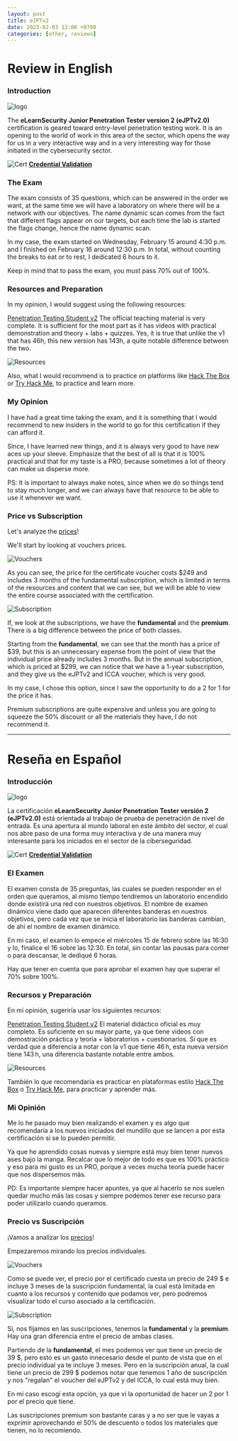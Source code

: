 ```yaml
---
layout: post
title: eJPTv2
date: 2023-02-03 12:00 +0700
categories: [other, reviews]
---
```


# Review in English

### Introduction

![logo](https://assets.ine.com/certifications/ejptv2/ejptv2-badge.png)

The **eLearnSecurity Junior Penetration Tester version 2 (eJPTv2.0)** certification is geared toward entry-level penetration testing work. It is an opening to the world of work in this area of the sector, which opens the way for us in a very interactive way and in a very interesting way for those initiated in the cybersecurity sector.

![Cert](/images/others/ejpt/eJPTv2.png)
**[Credential Validation]**

### The Exam

The exam consists of 35 questions, which can be answered in the order we want, at the same time we will have a laboratory on where there will be a network with our objectives. The name dynamic scan comes from the fact that different flags appear on our targets, but each time the lab is started the flags change, hence the name dynamic scan.

In my case, the exam started on Wednesday, February 15 around 4:30 p.m. and I finished on February 16 around 12:30 p.m. In total, without counting the breaks to eat or to rest, I dedicated 6 hours to it.

Keep in mind that to pass the exam, you must pass 70% out of 100%.

### Resources and Preparation

In my opinion, I would suggest using the following resources:

[Penetration Testing Student v2] The official teaching material is very complete. It is sufficient for the most part as it has videos with practical demonstration and theory + labs + quizzes. Yes, it is true that unlike the v1 that has 46h, this new version has 143h, a quite notable difference between the two.

![Resources](/images/others/ejpt/resourc.PNG)


Also, what I would recommend is to practice on platforms like [Hack The Box] or [Try Hack Me], to practice and learn more.


### My Opinion

I have had a great time taking the exam, and it is something that I would recommend to new insiders in the world to go for this certification if they can afford it.

Since, I have learned new things, and it is always very good to have new aces up your sleeve. Emphasize that the best of all is that it is 100% practical and that for my taste is a PRO, because sometimes a lot of theory can make us disperse more.

PS: It is important to always make notes, since when we do so things tend to stay much longer, and we can always have that resource to be able to use it whenever we want.

### Price vs Subscription

Let's analyze the [prices]!

We'll start by looking at vouchers prices.

![Vouchers](/images/others/ejpt/vouch.PNG)

As you can see, the price for the certificate voucher costs $249 and includes 3 months of the fundamental subscription, which is limited in terms of the resources and content that we can see, but we will be able to view the entire course associated with the certification.

![Subscription](/images/others/ejpt/subs.PNG)

If, we look at the subscriptions, we have the **fundamental** and the **premium**. There is a big difference between the price of both classes.

Starting from the **fundamental**, we can see that the month has a price of $39, but this is an unnecessary expense from the point of view that the individual price already includes 3 months. But in the annual subscription, which is priced at $299, we can notice that we have a 1-year subscription, and they give us the eJPTv2 and ICCA voucher, which is very good.

In my case, I chose this option, since I saw the opportunity to do a 2 for 1 for the price it has.

Premium subscriptions are quite expensive and unless you are going to squeeze the 50% discount or all the materials they have, I do not recommend it.

---

# Reseña en Español

### Introducción


![logo](https://assets.ine.com/certifications/ejptv2/ejptv2-badge.png)

La certificación **eLearnSecurity Junior Penetration Tester versión 2 (eJPTv2.0)** está orientada al trabajo de prueba de penetración de nivel de entrada. Es una apertura al mundo laboral en este ámbito del sector, el cual nos abre paso de una forma muy interactiva y de una manera muy interesante para los iniciados en el sector de la ciberseguridad.

![Cert](/images/others/ejpt/eJPTv2.png)
**[Credential Validation]**

### El Examen

El examen consta de 35 preguntas, las cuales se pueden responder en el orden que queramos, al mismo tiempo tendremos un laboratorio encendido donde existirá una red con nuestros objetivos. El nombre de examen dinámico viene dado que aparecen diferentes banderas en  nuestros objetivos, pero cada vez que se inicia el laboratorio las banderas cambian, de ahí el nombre de examen dinámico.

En mi caso, el examen lo empece el miércoles 15 de febrero sobre las 16:30 y lo, finalice el 16 sobre las 12:30. En total, sin contar las pausas para comer o para descansar, le dediqué 6 horas.

Hay que tener en cuenta que para aprobar el examen hay que superar el 70% sobre 100%.

### Recursos y Preparación

En mi opinión, sugeriría usar los siguientes recursos:

[Penetration Testing Student v2] El material didáctico oficial es muy completo. Es suficiente en su mayor parte, ya que tiene videos con demostración práctica y teoría + laboratorios  + cuestionarios. Sí que es verdad que a diferencia a notar con la v1 que tiene 46 h, esta nueva versión tiene 143 h, una diferencia bastante notable entre ambos.

![Resources](/images/others/ejpt/resourc.PNG)

También lo que recomendaría es practicar en plataformas estilo [Hack The Box] o [Try Hack Me], para practicar y aprender más.


### Mi Opinión

Me lo he pasado muy bien realizando el examen y es algo que recomendaría a los nuevos iniciados del mundillo que se lancen a por esta certificación si se lo pueden permitir.

Ya que he aprendido cosas nuevas y siempre está muy bien tener nuevos ases bajo la manga. Recalcar que lo mejor de todo es que es 100% práctico y eso para mi gusto es un PRO, porque a veces mucha teoría puede hacer que nos dispersemos más.

PD: Es importante siempre hacer apuntes, ya que al hacerlo se nos suelen quedar mucho más las cosas y siempre podemos tener ese recurso para poder utilizarlo cuando queramos.

### Precio vs Suscripción

¡Vamos a analizar los [precios]!

Empezaremos mirando los precios individuales.

![Vouchers](/images/others/ejpt/vouch.PNG)

Como se puede ver, el precio por el certificado cuesta un precio de 249 $ e incluye 3 meses de la suscripción fundamental, la cual está limitada en cuanto a los recursos y contenido que podamos ver, pero podremos visualizar todo el curso asociado a la certificación.

![Subscription](/images/others/ejpt/subs.PNG)

Si, nos fijamos en las suscripciones, tenemos la **fundamental** y la **premium**. Hay una gran diferencia entre el precio de ambas clases.

Partiendo de la **fundamental**, el mes podemos ver que tiene un precio de 39 $, pero esto es un gasto innecesario desde el punto de vista que en el precio individual ya te incluye 3 meses. Pero en la suscripción anual, la cual tiene un precio de 299 $ podemos notar que tenemos 1 año de suscripción y nos "regalan" el voucher del eJPTv2 y del ICCA, lo cual está muy bien.

En mi caso escogí esta opción, ya que vi la oportunidad de hacer un 2 por 1 por el precio que tiene.

Las suscripciones premium son bastante caras y a no ser que le vayas a exprimir aprovechando el 50% de descuento o todos los materiales que tienen, no lo recomiendo.


 [precios]: https://checkout.ine.com/
 [prices]: https://checkout.ine.com/
 [Penetration Testing Student v2]:https://my.ine.com/CyberSecurity/learning-paths/61f88d91-79ff-4d8f-af68-873883dbbd8c/penetration-testing-student-v2
 [Hack the box]:https://www.hackthebox.com/
 [Try hack me]:https://tryhackme.com/
 [credential validation]:https://my.ine.com/certificate/1237d554-532a-476a-b322-2b1fcd1c7f02
